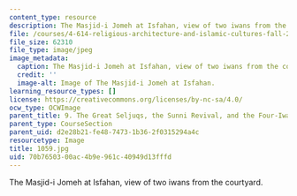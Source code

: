 ```yaml
---
content_type: resource
description: The Masjid-i Jomeh at Isfahan, view of two iwans from the courtyard.
file: /courses/4-614-religious-architecture-and-islamic-cultures-fall-2002/70b7650300ac4b9e961c40949d13fffd_1059.jpg
file_size: 62310
file_type: image/jpeg
image_metadata:
  caption: The Masjid-i Jomeh at Isfahan, view of two iwans from the courtyard.
  credit: ''
  image-alt: Image of The Masjid-i Jomeh at Isfahan.
learning_resource_types: []
license: https://creativecommons.org/licenses/by-nc-sa/4.0/
ocw_type: OCWImage
parent_title: 9. The Great Seljuqs, the Sunni Revival, and the Four-Iwan Plan
parent_type: CourseSection
parent_uid: d2e28b21-fe48-7473-1b36-2f0315294a4c
resourcetype: Image
title: 1059.jpg
uid: 70b76503-00ac-4b9e-961c-40949d13fffd
---
```

The Masjid-i Jomeh at Isfahan, view of two iwans from the courtyard.